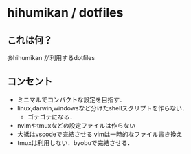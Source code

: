 # hihumikan / dotfiles

## これは何？
@hihumikan が利用するdotfiles

## コンセント
- ミニマルでコンパクトな設定を目指す．
- linux,darwin,windowsなど分けたshellスクリプトを作らない．
  - ゴテゴテになる．
- nvimやtmuxなどの設定ファイルは作らない
 - 大抵はvscodeで完結させる vimは一時的なファイル書き換え
 - tmuxは利用しない．byobuで完結させる．
